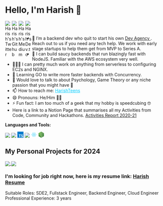 # Hello, I'm Harish :wave: 

<a href="https://twitter.com/HarishTeens">
  <img align="left" alt="Harish's Twitter" width="22px" src="https://img.icons8.com/color/344/twitter--v1.png" />
</a>
<a href="https://github.com/HarishTeens">
  <img align="left" alt="Harish's Github" width="22px" src="https://github.com/fluidicon.png" />
</a>
<a href="https://medium.com/@arishh2">
  <img align="left" alt="Harish's Medium" width="22px" src="https://cdn-static-1.medium.com/_/fp/icons/favicon-rebrand-medium.3Y6xpZ-0FSdWDnPM3hSBIA.ico" />
</a>
<a href="https://dev.to/harishteens">
  <img align="left" alt="Harish's Dev.to" width="22px" src="https://cdn.shopify.com/s/files/1/1626/8507/files/Dev_400x400_50x.png" />
</a>

<br/>
<br/>


<!-- - 🔭 I’m currently working -->
- 👯 I’m a backend dev who quit to start his own <a href="https://thedevelopers.agency/"> Dev Agency </a> . Reach out to us if you need any tech help. We work with early stage startups to help them get from MVP to Series A.
- 🌱 I can build saucy backends that run blazingly fast with NodeJS. Familiar with the AWS ecosystem very well.
- 👨🏿‍💻 I can pretty much work on anything from serverless to configuring EC2s and NGINX.
- 📙 Learning GO to write more faster backends with Concurrency.
- 💬 Would love to talk to about Psychology, Game Theory or any niche passion that you might have 💖
- 📫 How to reach me: <a style="color:#02ccff" href="https://twitter.com/HarishTeens">HarishTeens</a>
- 😄 Pronouns: He/Him 💁‍♂️
- ⚡ Fun fact: I am too much of a geek that my hobby is speedcubing :nerd_face:
-  Here is a link to a Notion Page that summarises all my Activities from Code, Community and Hackathons. 
    <a href="https://www.notion.so/harishteens/8ddbfffc5cdb4c66b0a3b9971db70cea?v=daa9edccfc39485881e000ee48335cae">Activities Report 2020-21</a>


**Languages and Tools:**  

<code><img height="20" src="https://www.python.org/static/favicon.ico"></code>
<code><img height="20" src="https://isocpp.org/favicon.ico"></code>
<code><img height="20" src="https://raw.githubusercontent.com/github/explore/80688e429a7d4ef2fca1e82350fe8e3517d3494d/topics/typescript/typescript.png"></code>
<code><img height="20" src="https://go.dev/blog/go-brand/Go-Logo/PNG/Go-Logo_Aqua.png"></code>
<code><img height="20" src="https://raw.githubusercontent.com/github/explore/80688e429a7d4ef2fca1e82350fe8e3517d3494d/topics/react/react.png"></code>
<code><img height="20" src="https://raw.githubusercontent.com/github/explore/80688e429a7d4ef2fca1e82350fe8e3517d3494d/topics/nodejs/nodejs.png"></code>

## My Personal Projects for 2024
<a href="https://github.com/HarishTeens/DynamicFormX">
  <img align="center" src="https://github-readme-stats.vercel.app/api/pin/?username=HarishTeens&repo=DynamicFormX&theme=dark" />
</a>

<a href="https://github.com/HarishTeens/todos-app/">
  <img align="center" src="https://github-readme-stats.vercel.app/api/pin/?username=HarishTeens&repo=todos-app&theme=dark" />
</a>


### I'm looking for job right now, here is my resume link: <a href="https://drive.google.com/file/d/1gCegLr9vBx-ZKlqejSXjCCFL9d1qHyk9/view?usp=sharing">Harish Resume </a>
Suitable Roles: SDE2, Fullstack Engineer, Backend Engineer, Cloud Engineer  
Professional Experience: 3 years

